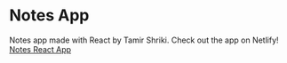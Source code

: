 # Notes App

Notes app made with React by Tamir Shriki.
Check out the app on Netlify!
<a href='https://vibrant-borg-62cafc.netlify.app/'>Notes React App</a>
